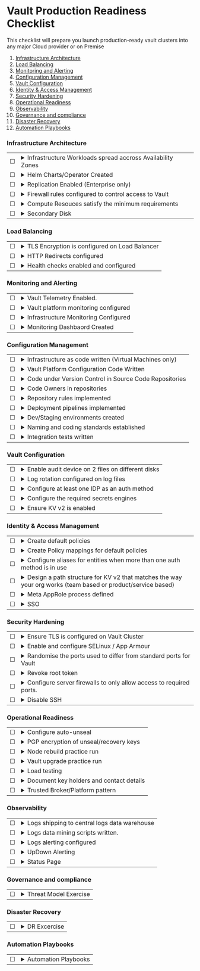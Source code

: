 # Vault Production Readiness Checklist
This checklist will prepare you launch production-ready vault clusters into any major Cloud provider or on Premise

1. [Infrastructure Architecture](#Infrastructure-Architecture)
1. [Load Balancing](#Load-Balancing)
1. [Monitoring and Alerting](#Monitoring-and-Alerting)
1. [Configuration Management](#Configuration-Management)
1. [Vault Configuration](#Vault-Configuration)
1. [Identity & Access Management](#Identity-&-Access-Management)
1. [Security Hardening](#Security-Hardening)
1. [Operational Readiness](#Operational-Readiness)
1. [Observability](#Disaster-Recovery)
1. [Governance and compliance](#Governance-and-compliance)
1. [Disaster Recovery](#disaster-recovery)
1. [Automation Playbooks](#automation-playbooks)

### **Infrastructure Architecture**

|  |  |
| --------- | ------- |
| &#9744;   | <details><summary>Infrastructure Workloads spread accross Availability Zones</summary> <p> Nodes (Pods) in Vault clusters (and Consul clusters if being used as a storage backend) should be spread accross two or more failure domains known as Availability zones. The loss of a single Availability zone should not result result in a loss of service. </p> </details> |
| &#9744;   | <details><summary>Helm Charts/Operator Created </summary> <p> If you are deploying your vault on Kubernetes, it is reccomended to build helm charts or operator to create vault cluster nodes in an immutable way.</p> </details> |
| &#9744;   | <details><summary>Replication Enabled (Enterprise only)</summary> <p> If you are using the Enterprise version of Vault, you can enable replication between two or more Vault clusters in different geographical regions for added protection is Disaster Recovery scenarios.  Replication can be configured in Disaster Recovery Mode or Performance Replication mode.  If you are planing on using Replication, you need to provision infrastructure in an alternative region, with nodes spread accross multiple Availability Zones. For more information about the Enterprise Replication feature, see [the official documentation.](https://www.vaultproject.io/docs/internals/replication/) </p> </details> |
| &#9744;   | <details><summary>Firewall rules configured to control access to Vault</summary> <p> Vault will likely contain business critical secrets which makes it a prime target for malicious actors. Access to vault to should be restricted to your private networks and not be accessible on the internet.  The Use of Virtual Private Networks is a commonly used approach to allow access to Vault from unknown networks</p> </details> |
| &#9744;   | <details><summary>Compute Resouces satisfy the minimum requirements</summary> <p> Ensure Hardware servers, Virtual Machines and Pods have been appropriately resources in accordance with the [Deployment System Requirements](https://learn.hashicorp.com/vault/operations/ops-reference-architecture#deployment-system-requirements) </p> </details> |
| &#9744;   | <details><summary>Secondary Disk</summary> <p>Ensure that vault servers have a secondary disk attached to them. This will help with Audit Device Fault tolerance</p> </details> |

### **Load Balancing**

|  |  |
| --------- | ------- |
| &#9744;   | <details><summary>TLS Encryption is configured on Load Balancer</summary> <p> </summary> <p> Vault’s communications should be encrypted end-to-end with TLS and this should not be terminated at the Load balancer layer. The load balancer should also use the same encryption to communicate with Vault</p> </details> |
| &#9744;   | <details><summary>HTTP Redirects configured</summary> <p> </summary> <p> With TLS configured, all traffic going via HTTPS will be encrypted; however, we need to ensure that there are no connections to vault via HTTP. The Load balancer should be configured to redirect all HTTP traffic to HTTPS.</p> </details> |
| &#9744;   | <details><summary>Health checks enabled and configured</summary> <p> </summary> <p>Load balancer health probes can be used to ensure that traffic is only routed to a healthy leader node. Configure routing rules according to [these response codes](https://www.vaultproject.io/api/system/health.html) </p> </details> |


### **Monitoring and Alerting**

|  |  |
| --------- | ------- |
| &#9744;   | <details><summary>Vault Telemetry Enabled.</summary> <p> </summary> <p>Vault telemetry should be configured in the telemetry stanza within the Vault config file. This will enable monitoring and alerting with a wide range of open source tools (Telegraf and prometheus)</p> </details> |
| &#9744;   | <details><summary>Vault platform monitoring configured</summary> <p> </summary> <p>Monitoring system of your choice is configured to monitor and alert on vault application metric thresholds as per the [best practice guidance of Hashicorp.](https://s3-us-west-2.amazonaws.com/hashicorp-education/whitepapers/Vault/Vault-Consul-Monitoring-Guide.pdf)</p> </details> |
| &#9744;   | <details><summary>Infrastructure Monitoring Configured</summary> <p> </summary> <p>Monitoring system of your choice is configured to monitor and alert on consul application metric thresholds as per the [best practice guidance of Hashicorp.](https://s3-us-west-2.amazonaws.com/hashicorp-education/whitepapers/Vault/Vault-Consul-Monitoring-Guide.pdf)</p> </details> |
| &#9744;   | <details><summary>Monitoring Dashbaord Created</summary> <p> </summary> <p>Using a Dashboard tool a of your choice, create a monitoring dashboard for operations staff to easily identify any issues that may be occurring.</p> </details> |


### **Configuration Management**

|  |  |
| --------- | ------- |
| &#9744;   | <details><summary>Infrastructure as code written (Virtual Machines only)</summary> <p> </summary> <p> Code written to deploy the infrastructure Vault. [Terrafrom](https://www.terraform.io/) is an appropriate tool for this task.</p> </details> |
| &#9744;   | <details><summary>Vault Platform Configuration Code Written</summary> <p> </summary> <p> Vault Platform configuration should be described in code using a tool like [Terrafrom](https://www.terraform.io/).  Configuration such as Auth Methods, Secrets Engines, Audit Devices and Policies should all be configured using code</p> </details> |
| &#9744;   | <details><summary>Code under Version Control in Source Code Repositories</summary> <p> </summary> <p>All Infrastructure code and application code should be stored separate source control repositories and be placed under version control. An appropriate branching strategy should be implemented and documented in the README file.</p> </details> |
| &#9744;   | <details><summary>Code Owners in repositories</summary> <p> </summary> <p>Repository files should have code owners assigned to them to control who can approve Pull Requests that will be merged into the Master branch.</p> </details> |
| &#9744;   | <details><summary>Repository rules implemented</summary> <p> </summary> <p>Configure the minimum number of Pull Request approvers, restrictions on Pull Request Authors approving their own requests and any other rules that your organisation’s security standards require for Integrity.</p> </details> |
| &#9744;   | <details><summary>Deployment pipelines implemented</summary> <p> </summary> <p>Code deployments should be automated using deployment pipelines. Where possible, the pipeline should be written as code and stored under version control with the code</p> </details> |
| &#9744;   | <details><summary>Dev/Staging environments created</summary> <p> </summary> <p>Create development and staging environments for Vault.  Staging Environment should be identical to production, with the only divergence being, when pre-production changes are implemented for final testing prior to being deployed to production.</p> </details> |
| &#9744;   | <details><summary>Naming and coding standards established</summary> <p> </summary> <p>Implement and document naming and coding standards. Naming standards for Namespaces, Policies, Vault Roles, secrets keys and AppRoles.  Coding standards where applicable for variable names and function names.</p> </details> |
| &#9744;   | <details><summary>Integration tests written</summary> <p> </summary> <p>A suite of automated integration tests written to be run either during the deployment pipeline or as a pre-check on your chosen VCS required to pass before a Pull Request can be merged.</p> </details> |


### **Vault Configuration**

|  |  |
| --------- | ------- |
| &#9744;   | <details><summary>Enable audit device on 2 files on different disks</summary> <p> </summary> <p>Vault logs all requests and responses to requests. If Vault is unable to log requests and responses to these requests, it will immediately seize operations. To provide redundancy, each vault node should have 2 file audit devices enabled on separate volumes on separate disks.</p> </details> |
| &#9744;   | <details><summary>Log rotation configured on log files</summary> <p> </summary> <p>Enable and configure log rotation on the audit files to ensure the disks do not fill up and cause a vault outage.</p> </details> |
| &#9744;   | <details><summary>Configure at least one IDP as an auth method</summary> <p> </summary> <p>Where appropriate, configure an existing identity provider (or multiple if required) as an authentication method in Vault</p> </details> |
| &#9744;   | <details><summary>Configure the required secrets engines</summary> <p> </summary> <p>Identify and enable the required secrets engines for your business and technical use cases</p> </details> |
| &#9744;   | <details><summary>Ensure KV v2 is enabled</summary> <p> </summary> <p>Ensure that Version 2 of the KV secrets engine is used to enable secrets versioning</p> </details> |


### **Identity & Access Management**

|  |  |
| --------- | ------- |
| &#9744;   | <details><summary>Create default policies</summary> <p> </summary> <p>Create default policies that all user entities will inherit according to your business security model.  This could be list permissions on a particular KV path for example.</p> </details> |
| &#9744;   | <details><summary>Create Policy mappings for default policies</summary> <p> </summary> <p>Create a mapping for default policies to ensure all user entities inherit these policies.</p> </details> |
| &#9744;   | <details><summary>Configure aliases for entities when more than one auth method is in use</summary> <p> </summary> <p>Using the Identity Secrets engine, create aliases to attach vault logins via different auth methods to a single entity to ensure the correct policies are inherited and to make the logging data easier to mine</p> </details> |
| &#9744;   | <details><summary>Design a path structure for KV v2 that matches the way your org works (team based or product/service based)</summary> <p> </summary> <p>Map you KV path design to the way your organisation works or product groupings.</p> </details> |
| &#9744;   | <details><summary>Meta AppRole process defined</summary> <p> </summary> <p>Meta Approles are a mechanism that allow an application or service to read the secret id of an app role without exposing this to application developers.</p> </details> |
| &#9744;   | <details><summary>SSO</summary> <p> </summary> <p>Configure SSO for user to authenticate via the company IDP.</p> </details> |


### **Security Hardening**

|  |  |
| --------- | ------- |
| &#9744;   | <details><summary>Ensure TLS is configured on Vault Cluster</summary> <p> </summary> <p>Enable end-to-end encryption using TLS certificates.  Vault agents should also use TLS certificates</p> </details> |
| &#9744;   | <details><summary>Enable and configure SELinux / App Armour</summary> <p> </summary> <p>Enable and config SELinux / app amour depending on your operating system to create sandboxed contexts to  reduce blast radius if even the system is compromised.</p> </details> |
| &#9744;   | <details><summary>Randomise the ports used to differ from standard ports for Vault</summary> <p> </summary> <p>By default, Vault uses port 8200 and 8201. Change the port to a non-standard port to provide extra hardening</p> </details> |
| &#9744;   | <details><summary>Revoke root token</summary> <p> </summary> <p>Once initial set-up of Vault cluster has been completed, the root token should be revoked.</p> </details> |
| &#9744;   | <details><summary>Configure server firewalls to only allow access to required ports.</summary> <p> </summary> <p>Using firewalld or IP Tables, configure these firewalls to limit port access to the vault servers.</p> </details> |
| &#9744;   | <details><summary>Disable SSH</summary> <p> </summary> <p>Interaction with Vault is done via the API, even when using the CLI.  As such, there is no reason to have to SSH on to a vault server (if it’s a virtual machine) so SSH should be disabled to mitigate the risk of unauthorised access to the server.</p> </details> |


### **Operational Readiness**

|  |  |
| --------- | ------- |
| &#9744;   | <details><summary>Configure auto-unseal</summary> <p> </summary> <p>Add a seal stanza to the Vault config file to reduce operational burden on operators. For more information check the [auto-unseal documentation here](https://www.vaultproject.io/docs/concepts/seal/#auto-unseal)</p> </details> |
| &#9744;   | <details><summary>PGP encryption of unseal/recovery keys</summary> <p> </summary> <p>Use PGP or Keybase to add an extra layer of security to the distribution of unseal/recovery keys. For more details, see the [official documentation here](https://www.vaultproject.io/docs/concepts/pgp-gpg-keybase/)</p> </details> |
| &#9744;   | <details><summary>Node rebuild practice run</summary> <p> </summary> <p>Practice building and replacing a node in the vault clusters with zero downtime.</p> </details> |
| &#9744;   | <details><summary>Vault upgrade practice run</summary> <p> </summary> <p>Practice upgrading Vault binaries to newer versions with zero downtime.</p> </details> |
| &#9744;   | <details><summary>Load testing</summary> <p> </summary> <p>Consuct load testing to ensure your infrastructure compute resources are sufficient for the load you are expecting. There are projects like [wrk](https://github.com/wg/wrk) That can assist with generating traffic.</p> </details> |
| &#9744;   | <details><summary>Document key holders and contact details</summary> <p> </summary> <p>Ensure unseal/recovery key holders are documented on a Wiki and this document is kept up-to-date</p> </details> |
| &#9744;   | <details><summary>Trusted Broker/Platform pattern</summary> <p> </summary> <p>Choose a platform or broker that your business trusts and use this for secure injection of initial secrets. Examples are using Azure as a trusted platform or using Jenkins as a trusted broker.  Each organisation will differ with regards to what they trust so this should be a business driven decision.</p> </details> |

### **Observability**

|  |  |
| --------- | ------- |
| &#9744;   | <details><summary>Logs shipping to central logs data warehouse</summary> <p> </summary> <p>Logs should be streamed to a central data warehouse as log rotation on the servers should be enabled and logs will be lost locally. A platform like splunk  is ideal for this use case.  There are other viable options available.</p> </details> |
| &#9744;   | <details><summary>Logs data mining scripts written.</summary> <p> </summary> <p>Decide the value that the log data should provide and write some scripts to extract this value from the data. Scripts can be written in python.  Models can also be produced to predict future loads based on existing data sets.  This kind of insight can be useful for planning.</p> </details> |
| &#9744;   | <details><summary>Logs alerting configured</summary> <p> </summary> <p>Some events should generate some kind of alert, for example, a root token being generated should be flagged and alerted on. Ensure these events have alerts configured for them.</p> </details> |
| &#9744;   | <details><summary>UpDown Alerting</summary> <p> </summary> <p>Configure updown monitoring service which checks periodically the URL you want and reports back any anomaly, be it downtime, bad response, degraded performance or even broken SSL certificate. And publishes alerts in realtime to your alerting system.</p> </details> |
| &#9744;   | <details><summary>Status Page</summary> <p> </summary> <p>Configure a status page with uptime and performance metrics.</p> </details> |

### **Governance and compliance**

|  |  |
| --------- | ------- |
| &#9744;   | <details><summary>Threat Model Exercise </summary> <p> </summary> <p>Conduct a threat modelling exercise using a framework of your organisations choosing and ensure you have documented and mitigated against all identified threats.</p> </details> |

### **Disaster Recovery**

|  |  |
| --------- | ------- |
| &#9744;   | <details><summary>DR Excercise </summary> <p> </summary> <p>Conduct a DR excercise to ensure vault can be recovered in case of disaster.</p> </details> |

### **Automation Playbooks**

|  |  |
| --------- | ------- |
| &#9744;   | <details><summary>Automation Playbooks</summary> <p> </summary> <p>Helm Charts and/or operator to deploy the above setup multiple times on different clusters.</p> </details> |
